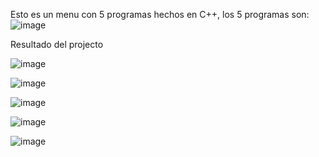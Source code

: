 Esto es un menu con 5 programas hechos en C++, los 5 programas son:
![image](https://github.com/ctorresCode/Laboratorio-5---Practica---UNAPEC/assets/142697371/fe58e803-4dab-4d01-a0bc-9e0a76e7e1a5)

Resultado del projecto

![image](https://github.com/ctorresCode/Laboratorio-5---Practica---UNAPEC/assets/142697371/531112c8-50e2-499c-aade-418345768e3c)

![image](https://github.com/ctorresCode/Laboratorio-5---Practica---UNAPEC/assets/142697371/0dd6b15d-d3ca-4fce-80a6-4d6f1db5974e)

![image](https://github.com/ctorresCode/Laboratorio-5---Practica---UNAPEC/assets/142697371/6111aa99-82a8-4a1e-afa7-a448ce93640a)

![image](https://github.com/ctorresCode/Laboratorio-5---Practica---UNAPEC/assets/142697371/c45a598f-7d7e-4428-942a-05b807b21e1e)

![image](https://github.com/ctorresCode/Laboratorio-5---Practica---UNAPEC/assets/142697371/85d27ad6-c7d6-4372-bd55-807449de95bb)




